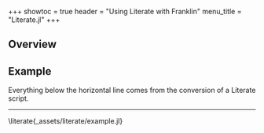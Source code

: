 +++
showtoc = true
header = "Using Literate with Franklin"
menu_title = "Literate.jl"
+++

## Overview

## Example

Everything below the horizontal line comes from the conversion of a Literate script.

---

\literate{_assets/literate/example.jl}
